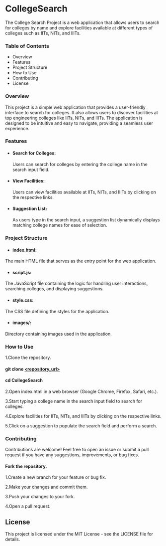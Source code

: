 # CollegeSearch
The College Search Project is a web application that allows users to search for colleges by name and explore facilities available at different types of colleges such as IITs, NITs, and IIITs.

### Table of Contents
* Overview
* Features
* Project Structure
* How to Use
* Contributing
* License

### Overview
This project is a simple web application that provides a user-friendly interface to search for colleges. It also allows users to discover facilities at top engineering colleges like IITs, NITs, and IIITs. The application is designed to be intuitive and easy to navigate, providing a seamless user experience.

### Features
* #### Search for Colleges:
  Users can search for colleges by entering the college name in the search input field.
* #### View Facilities:
  Users can view facilities available at IITs, NITs, and IIITs by clicking on the respective links.
* #### Suggestion List:
  As users type in the search input, a suggestion list dynamically displays matching college names for ease of selection.

### Project Structure
* #### index.html:
 The main HTML file that serves as the entry point for the web application.
* #### script.js:
 The JavaScript file containing the logic for handling user interactions, searching colleges, and displaying suggestions.
* #### style.css:
 The CSS file defining the styles for the application.
* #### images/:
 Directory containing images used in the application.

### How to Use
1.Clone the repository.

#### git clone [<repository_url>](https://github.com/AdityaKumar2408/CollegeSearch.git)
#### cd CollegeSearch

2.Open index.html in a web browser (Google Chrome, Firefox, Safari, etc.).

3.Start typing a college name in the search input field to search for colleges.

4.Explore facilities for IITs, NITs, and IIITs by clicking on the respective links.

5.Click on a suggestion to populate the search field and perform a search.

### Contributing
Contributions are welcome! Feel free to open an issue or submit a pull request if you have any suggestions, improvements, or bug fixes.

#### Fork the repository.
1.Create a new branch for your feature or bug fix.

2.Make your changes and commit them.

3.Push your changes to your fork.

4.Open a pull request.

## License
This project is licensed under the MIT License - see the LICENSE file for details.
